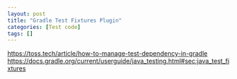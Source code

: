 ```yaml
---
layout: post
title: "Gradle Test Fixtures Plugin"
categories: [Test code]
tags: []
---
```



https://toss.tech/article/how-to-manage-test-dependency-in-gradle
https://docs.gradle.org/current/userguide/java_testing.html#sec:java_test_fixtures
